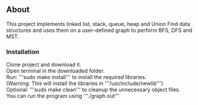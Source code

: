 <h2>About</h2>

<p> This project implements linked list, stack, queue, heap and Union Find data structures and uses them on a user-defined graph to perform BFS, DFS and MST.</p>

<h3>Installation</h3>

<p> Clone project and download it.<br>
Open terminal in the downloaded folder.<br>
Run: '''sudo make install''' to install the required libraries.<br>
(Warning: This will install the libraries in '''/usr/include/newlib''')<br>
Optional: '''sudo make clean''' to cleanup the unnecessary object files.<br>
You can run the program using '''./graph.out'''<br>
</p>